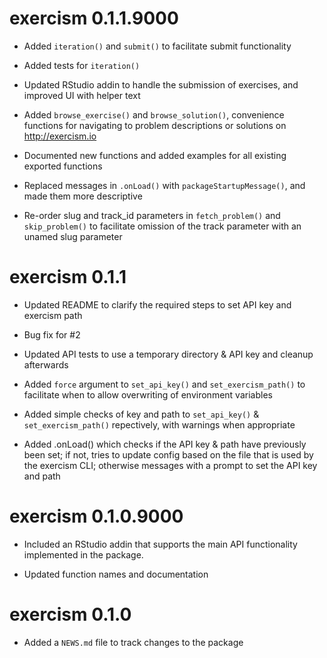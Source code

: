 # exercism 0.1.1.9000

* Added `iteration()` and `submit()` to facilitate submit functionality

* Added tests for `iteration()`

* Updated RStudio addin to handle the submission of exercises, and improved 
UI with helper text

* Added `browse_exercise()` and `browse_solution()`, convenience functions for 
navigating to problem descriptions or solutions on http://exercism.io

* Documented new functions and added examples for all existing exported 
functions

* Replaced messages in `.onLoad()` with `packageStartupMessage()`, and made them 
more descriptive

* Re-order slug and track_id parameters in `fetch_problem()` and `skip_problem()` 
to facilitate omission of the track parameter with an unamed slug parameter

# exercism 0.1.1

* Updated README to clarify the required steps to set API key and exercism path

* Bug fix for #2

* Updated API tests to use a temporary directory & API key and cleanup 
  afterwards

* Added `force` argument to `set_api_key()` and `set_exercism_path()` to  
  facilitate when to allow overwriting of environment variables

* Added simple checks of key and path to `set_api_key()` & `set_exercism_path()` 
  repectively, with warnings when appropriate
  
* Added .onLoad() which checks if the API key & path have previously been set; 
  if not, tries to update config based on the file that is used by the exercism 
  CLI; otherwise messages with a prompt to set the API key and path


# exercism 0.1.0.9000

* Included an RStudio addin that supports the main API functionality implemented 
  in the package.

* Updated function names and documentation 


# exercism 0.1.0

* Added a `NEWS.md` file to track changes to the package

